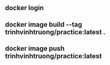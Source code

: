 ## docker login
## docker image build --tag trinhvinhtruong/practice:latest .
## docker image push trinhvinhtruong/practice:latest